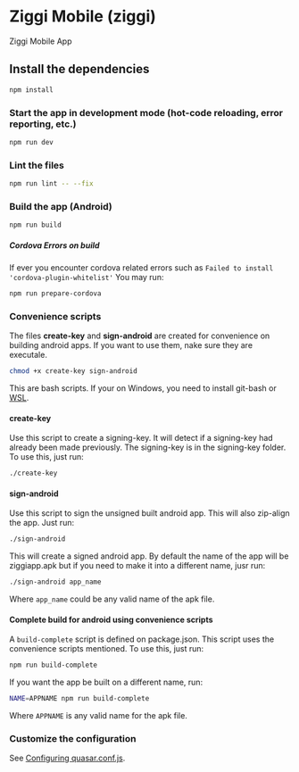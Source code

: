 # Ziggi Mobile (ziggi)

Ziggi Mobile App

## Install the dependencies
```bash
npm install
```

### Start the app in development mode (hot-code reloading, error reporting, etc.)
```bash
npm run dev
```

### Lint the files
```bash
npm run lint -- --fix
```

### Build the app (Android)
```bash
npm run build
```
##### Cordova Errors on build
If ever you encounter cordova related errors such as `Failed to install 'cordova-plugin-whitelist'`
You may run:
```bash
npm run prepare-cordova
```

### Convenience scripts
The files __create-key__ and __sign-android__ are created for convenience on building android apps. If you want to use them, nake sure they are executale. 
```bash
chmod +x create-key sign-android
```
This are bash scripts. If your on Windows, you need to install git-bash or [WSL](https://docs.microsoft.com/en-us/windows/wsl/install-win10).

#### create-key
Use this script to create a signing-key. It will detect if a signing-key had already been made previously. The signing-key is in the signing-key folder. To use this, just run:
```bash
./create-key
```
#### sign-android
Use this script to sign the unsigned built android app. This will also zip-align the app. Just run:
```bash
./sign-android
```
This will create a signed android app. By default the name of the app will be ziggiapp.apk but if you need to make it into a different name, jusr run:
```bash
./sign-android app_name
```
Where `app_name` could be any valid name of the apk file.

#### Complete build for android using convenience scripts
A `build-complete` script is defined on package.json. This script uses the convenience scripts mentioned.
To use this, just run:
```bash
npm run build-complete
```
If you want the app be built on a different name, run:
```bash
NAME=APPNAME npm run build-complete
```
Where `APPNAME` is any valid name for the apk file.


### Customize the configuration
See [Configuring quasar.conf.js](https://quasar.dev/quasar-cli/quasar-conf-js).
